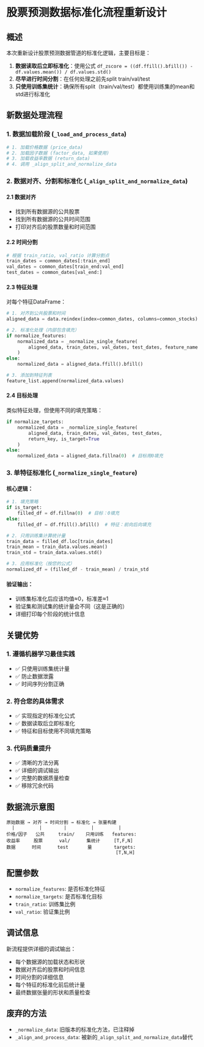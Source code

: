 # 股票预测数据标准化流程重新设计

## 概述

本次重新设计股票预测数据管道的标准化逻辑，主要目标是：

1. **数据读取后立即标准化**：使用公式 `df_zscore = ((df.ffill().bfill()) - df.values.mean()) / df.values.std()`
2. **尽早进行时间分割**：在任何处理之前先split train/val/test
3. **只使用训练集统计**：确保所有split（train/val/test）都使用训练集的mean和std进行标准化

## 新数据处理流程

### 1. 数据加载阶段 (`_load_and_process_data`)
```python
# 1. 加载价格数据 (price_data)
# 2. 加载因子数据 (factor_data, 如果使用)
# 3. 加载收益率数据 (return_data)
# 4. 调用 _align_split_and_normalize_data
```

### 2. 数据对齐、分割和标准化 (`_align_split_and_normalize_data`)

#### 2.1 数据对齐
- 找到所有数据源的公共股票
- 找到所有数据源的公共时间范围
- 打印对齐后的股票数量和时间范围

#### 2.2 时间分割
```python
# 根据 train_ratio, val_ratio 计算分割点
train_dates = common_dates[:train_end]
val_dates = common_dates[train_end:val_end] 
test_dates = common_dates[val_end:]
```

#### 2.3 特征处理
对每个特征DataFrame：
```python
# 1. 对齐到公共股票和时间
aligned_data = data.reindex(index=common_dates, columns=common_stocks)

# 2. 标准化处理（内部包含填充）
if normalize_features:
    normalized_data = _normalize_single_feature(
        aligned_data, train_dates, val_dates, test_dates, feature_name
    )
else:
    normalized_data = aligned_data.ffill().bfill()

# 3. 添加到特征列表
feature_list.append(normalized_data.values)
```

#### 2.4 目标处理
类似特征处理，但使用不同的填充策略：
```python
if normalize_targets:
    normalized_data = _normalize_single_feature(
        aligned_data, train_dates, val_dates, test_dates, 
        return_key, is_target=True
    )
else:
    normalized_data = aligned_data.fillna(0)  # 目标用0填充
```

### 3. 单特征标准化 (`_normalize_single_feature`)

#### 核心逻辑：
```python
# 1. 填充策略
if is_target:
    filled_df = df.fillna(0)  # 目标：0填充
else:
    filled_df = df.ffill().bfill()  # 特征：前向后向填充

# 2. 只用训练集计算统计量
train_data = filled_df.loc[train_dates]
train_mean = train_data.values.mean()
train_std = train_data.values.std()

# 3. 应用标准化（按您的公式）
normalized_df = (filled_df - train_mean) / train_std
```

#### 验证输出：
- 训练集标准化后应该均值≈0，标准差≈1
- 验证集和测试集的统计量会不同（这是正确的）
- 详细打印每个阶段的统计信息

## 关键优势

### 1. 遵循机器学习最佳实践
- ✅ 只使用训练集统计量
- ✅ 防止数据泄露
- ✅ 时间序列分割正确

### 2. 符合您的具体需求
- ✅ 实现指定的标准化公式
- ✅ 数据读取后立即标准化
- ✅ 特征和目标使用不同填充策略

### 3. 代码质量提升
- ✅ 清晰的方法分离
- ✅ 详细的调试输出
- ✅ 完整的数据质量检查
- ✅ 移除冗余代码

## 数据流示意图

```
原始数据 → 对齐 → 时间分割 → 标准化 → 张量构建
  |         |        |         |         |
价格/因子   公共     train/    只用训练   features:
收益率     股票      val/      集统计     [T,F,N]
数据      时间      test       量        targets:
                                        [T,N,H]
```

## 配置参数

- `normalize_features`: 是否标准化特征
- `normalize_targets`: 是否标准化目标
- `train_ratio`: 训练集比例
- `val_ratio`: 验证集比例

## 调试信息

新流程提供详细的调试输出：
- 每个数据源的加载状态和形状
- 数据对齐后的股票和时间信息
- 时间分割的详细信息
- 每个特征的标准化前后统计量
- 最终数据张量的形状和质量检查

## 废弃的方法

- `_normalize_data`: 旧版本的标准化方法，已注释掉
- `_align_and_process_data`: 被新的`_align_split_and_normalize_data`替代
